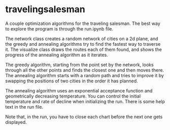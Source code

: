 # travelingsalesman
A couple optimization algorithms for the traveling salesman. The best way to explore the program is through 
the run.ipynb file.

The network class creates a random network of cities on a 2d plane, and the greedy and annealing algorithms 
try to find the fastest way to traverse it. The visualize class draws the routes each of them found, and 
shows the progress of the annealing algorithm as it iterates.

The greedy algorithm, starting from the point set by the network, looks through all the other points and finds
the closest one and then moves there. The annealing algorithm starts with a random path and tries to
improve it by swapping the positions of two cities in the order it has planned.

The annealing algorithm uses an exponential acceptance function and geometrically decreasing temperature. 
You can control the initial temperature and rate of decline when initializing the run. There is some help text
in the run file.

Note that, in the run, you have to close each chart before the next one gets displayed.
